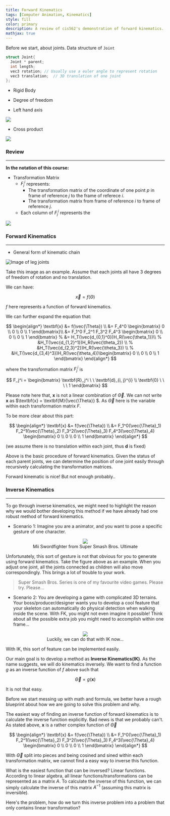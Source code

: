 ```yaml
---
title: Forward Kinematics
tags: [Computer Animation, Kinematics]
style: fill
color: primary
description: A review of cis562's demonstration of forward kinematics.
mathjax: true
---
```


<script>
    MathJax = {
        tex: {
        inlineMath: [['$', '$'], ['\\(', '\\)']]
        }
    };
    </script>
<script type="text/javascript" id="MathJax-script" async src="https://cdn.jsdelivr.net/npm/mathjax@3/es5/tex-mml-chtml.js">
</script>    

Before we start, about joints.
Data structure of `Joint`

```cpp
struct Joint{
  Joint * parent;
  int length;
  vec3 rotation; // Usually use a euler angle to represent rotation
  vec3 translation;  // 3D translation of one joint
};
```
- Rigid Body
- Degree of freedom

- Left hand axis

![](https://www.oreilly.com/api/v2/epubs/9781788830409/files/assets/a465e4c5-b6ca-4006-a40e-1aa9ad2ebc5d.png)

- Cross product

![](https://images.nagwa.com/figures/explainers/616184792816/2.svg)

### Review
---
**In the notation of this course:**

- Transformation Matrix
    - $F_{j}^{i}$ represents:
        - The transformation matrix of the coordinate of one point $p$ in frame of reference $j$ to the frame of referece $i$.
        - The transformation matrix from frame of reference $i$ to frame of reference $j$.
    - Each column of $F_j^i$ represents the 


![](https://www.researchgate.net/profile/Andrea-Maria-Zanchettin/publication/261021019/figure/fig1/AS:369887865262080@1465199547047/Kinematic-model-of-the-human-arm.png)



### Forward Kinematics
---

- General form of kinematic chain

![Image of leg joints]()

Take this image as an example. Assume that each joints all have 3 degrees of freedom of rotation and no translation.

We can have:

$$
\vec{x} = f(\Theta)
$$

$f$ here represents a function of forward kinematics.

We can further expand the equation that:

$$
\begin{align*}
\textbf{x} &= f(\vec{\Theta}) \\
        &=  F_4^0 \begin{bmatrix} 0 \\ 0 \\  0 \\ 1 \end{bmatrix}\\
        &= F_1^0 F_2^1 F_3^2 F_4^3 \begin{bmatrix} 0 \\ 0 \\  0 \\ 1 \end{bmatrix}
        % &= H_T(\vec{d_{0,1}^0})H_R(\vec{\theta_1})\\ 
        %   &H_T(\vec{d_{1,2}^1})H_R(\vec{\theta_2}) \\
        %   &H_T(\vec{d_{2,3}^2})H_R(\vec{\theta_3}) \\
        %   &H_T(\vec{d_{3,4}^3})H_R(\vec{\theta_4})\begin{bmatrix} 0 \\ 0 \\  0 \\ 1 \end{bmatrix}
\end{align*}
$$

where the transformation matrix $F_j^i$ is

$$
F_j^i = \begin{bmatrix} \textbf{R}_j^i \ \ \textbf{d}_{i, j}^{i} 
  \\ \textbf{0} \ \ \ \ 1
 \end{bmatrix}
$$

Please note here that, $\textbf{x}$ is not a linear combination of $\vec{\Theta}$. We can not write $\textbf{x}$ as $\textbf{x} = \textbf{M}{\vec{\Theta}} $. As $\vec{\Theta}$ here is the variable within each transformation matrix $F$. 

To be more clear about this part:

$$
\begin{align*}
\textbf{x} &= f(\vec{\Theta}) \\
            &= F_1^0(\vec{\Theta}_1) F_2^1(\vec{\Theta}_2) F_3^2(\vec{\Theta}_3) F_4^3(\vec{\Theta}_4) \begin{bmatrix} 0 \\ 0 \\  0 \\ 1 \end{bmatrix}
\end{align*}
$$

(we assume there is no translation within each joint, thus $\textbf{d}$ is fixed)

Above is the basic procedure of forward kinematics. Given the status of each parent joints, we can determine the position of one joint easily through recursively calculating the transformation matrices. 

Forward kinematic is nice! But not enough probably..


### Inverse Kinematics
---

To go through inverse kinematics, we might need to highlight the reason why we would bother developing this method if we have already had one robust method of forward kinematics.

- Scenario 1: Imagine you are a animator, and you want to pose a specific gesture of one character. 
<div align="center">
<img src="https://ssb.wiki.gallery/images/thumb/f/fa/Mii_Swordfighter_SSBU.png/375px-Mii_Swordfighter_SSBU.png">
<figcaption> Mii Swordfighter from Super Smash Bros. Ultimate <figcaption\>
</div>

Unfortunately, this sort of gesture is not that obvious for you to generate using forward kinematics. Take the figure above as an example. When you adjust one joint, all the joints connected as children will also move correspondingly. This brings a lot of trouble to your work.

> Super Smash Bros. Series is one of my favourite video games. Please try. Please...


- Scenario 2: You are developing a game with complicated 3D terrains. Your boss/producer/designer wants you to develop a cool feature that your skeleton can automatically do physical detection when walking inside the scene. With FK, you might not even imagine it possible! Think about all the possible extra job you might need to accomplish within one frame...

<div align="center">
<img src="https://i.ytimg.com/vi/FEMbGLhh_QQ/sddefault.jpg?v=60bbc88d">
<figcaption> Luckily, we can do that with IK now... <figcaption\>
</div>

With IK, this sort of feature can be implemented easily.

Our main goal is to develop a method as **Inverse Kinematics(IK)**. As the name suggests, we will do kinematics inversely. We want to find a function $g$ as an inverse function of $f$ above such that

$$
\vec{\Theta} = g(\textbf{x})
$$


It is not that easy. 

Before we start messing up with math and formula, we better have a rough blueprint about how we are going to solve this problem and why.

The easiest way of finding an inverse function of forward kinematics is to calculate the inverse function explicitly. Bad news is that we probably can't. As stated above, $\textbf{x}$ is a rather complex function of ${\vec{\Theta}}$ 

$$
\begin{align*}
\textbf{x} &= f(\vec{\Theta}) \\
            &= F_1^0(\vec{\Theta}_1) F_2^1(\vec{\Theta}_2) F_3^2(\vec{\Theta}_3) F_4^3(\vec{\Theta}_4) \begin{bmatrix} 0 \\ 0 \\  0 \\ 1 \end{bmatrix}
\end{align*}
$$

With $\vec{\Theta}$ split into pieces and being cosined and sined within each transformation matrix, we cannot find a easy way to inverse this function.

What is the easiest function that can be inversed? Linear functions. According to linear algebra, all linear functions/transformations can be represented as a matrix $A$. To calculate the inverse of this function, we can simply calculate the inverse of this matrix $A^{-1}$ (assuming this matrix is inversible).

Here's the problem, how do we turn this inverse problem into a problem that only contains linear transformation?